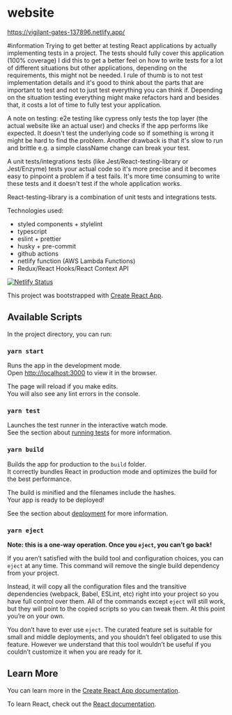# website
https://vigilant-gates-137896.netlify.app/

#information
Trying to get better at testing React applications by actually implementing tests in a project.
The tests should fully cover this application (100% coverage) I did this to get a better feel on how to write tests for a lot of different situations but other applications, depending on the requirements, this might not be needed. I rule of thumb is to not test implementation details and it's good to think about the parts that are important to test and not to just test everything you can think if. Depending on the situation testing everything might make refactors hard and besides that, it costs a lot of time to fully test your application.

A note on testing:
e2e testing like cypress only tests the top layer (the actual website like an actual user) and checks if the app performs like expected. It doesn't test the underlying code so if something is wrong it might be hard to find the problem. Another drawback is that it's slow to run and brittle e.g. a simple className change can break your test.

A unit tests/integrations tests (like Jest/React-testing-library or Jest/Enzyme) tests your actual code so it's more precise and it becomes easy to pinpoint a problem if a test fails. It's more time consuming to write these tests and it doesn't test if the whole application works.

React-testing-library is a combination of unit tests and integrations tests.

Technologies used:

-   styled components + stylelint
-   typescript
-   eslint + prettier
-   husky + pre-commit
-   github actions
-   netlify function (AWS Lambda Functions)
-   Redux/React Hooks/React Context API

[![Netlify Status](https://api.netlify.com/api/v1/badges/711bd9bc-81f2-4484-8bec-ee69eae6d6cb/deploy-status)](https://app.netlify.com/sites/vigilant-gates-137896/deploys)

This project was bootstrapped with [Create React App](https://github.com/facebook/create-react-app).

## Available Scripts

In the project directory, you can run:

### `yarn start`

Runs the app in the development mode.<br />
Open [http://localhost:3000](http://localhost:3000) to view it in the browser.

The page will reload if you make edits.<br />
You will also see any lint errors in the console.

### `yarn test`

Launches the test runner in the interactive watch mode.<br />
See the section about [running tests](https://facebook.github.io/create-react-app/docs/running-tests) for more information.

### `yarn build`

Builds the app for production to the `build` folder.<br />
It correctly bundles React in production mode and optimizes the build for the best performance.

The build is minified and the filenames include the hashes.<br />
Your app is ready to be deployed!

See the section about [deployment](https://facebook.github.io/create-react-app/docs/deployment) for more information.

### `yarn eject`

**Note: this is a one-way operation. Once you `eject`, you can’t go back!**

If you aren’t satisfied with the build tool and configuration choices, you can `eject` at any time. This command will remove the single build dependency from your project.

Instead, it will copy all the configuration files and the transitive dependencies (webpack, Babel, ESLint, etc) right into your project so you have full control over them. All of the commands except `eject` will still work, but they will point to the copied scripts so you can tweak them. At this point you’re on your own.

You don’t have to ever use `eject`. The curated feature set is suitable for small and middle deployments, and you shouldn’t feel obligated to use this feature. However we understand that this tool wouldn’t be useful if you couldn’t customize it when you are ready for it.

## Learn More

You can learn more in the [Create React App documentation](https://facebook.github.io/create-react-app/docs/getting-started).

To learn React, check out the [React documentation](https://reactjs.org/).
